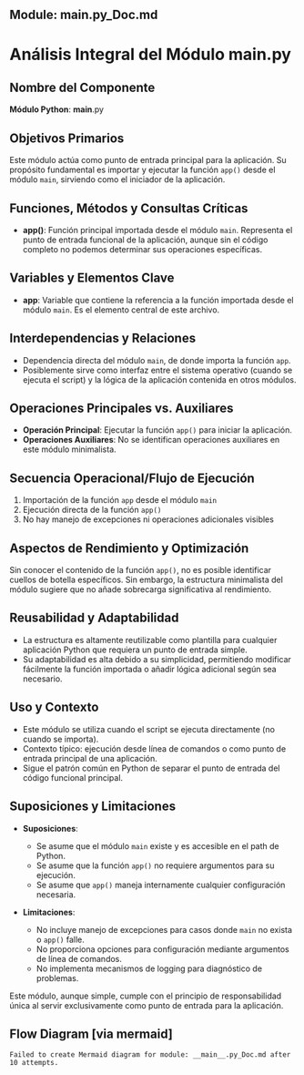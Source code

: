 ## Module: __main__.py_Doc.md

# Análisis Integral del Módulo __main__.py

## Nombre del Componente
**Módulo Python**: __main__.py

## Objetivos Primarios
Este módulo actúa como punto de entrada principal para la aplicación. Su propósito fundamental es importar y ejecutar la función `app()` desde el módulo `main`, sirviendo como el iniciador de la aplicación.

## Funciones, Métodos y Consultas Críticas
- **app()**: Función principal importada desde el módulo `main`. Representa el punto de entrada funcional de la aplicación, aunque sin el código completo no podemos determinar sus operaciones específicas.

## Variables y Elementos Clave
- **app**: Variable que contiene la referencia a la función importada desde el módulo `main`. Es el elemento central de este archivo.

## Interdependencias y Relaciones
- Dependencia directa del módulo `main`, de donde importa la función `app`.
- Posiblemente sirve como interfaz entre el sistema operativo (cuando se ejecuta el script) y la lógica de la aplicación contenida en otros módulos.

## Operaciones Principales vs. Auxiliares
- **Operación Principal**: Ejecutar la función `app()` para iniciar la aplicación.
- **Operaciones Auxiliares**: No se identifican operaciones auxiliares en este módulo minimalista.

## Secuencia Operacional/Flujo de Ejecución
1. Importación de la función `app` desde el módulo `main`
2. Ejecución directa de la función `app()`
3. No hay manejo de excepciones ni operaciones adicionales visibles

## Aspectos de Rendimiento y Optimización
Sin conocer el contenido de la función `app()`, no es posible identificar cuellos de botella específicos. Sin embargo, la estructura minimalista del módulo sugiere que no añade sobrecarga significativa al rendimiento.

## Reusabilidad y Adaptabilidad
- La estructura es altamente reutilizable como plantilla para cualquier aplicación Python que requiera un punto de entrada simple.
- Su adaptabilidad es alta debido a su simplicidad, permitiendo modificar fácilmente la función importada o añadir lógica adicional según sea necesario.

## Uso y Contexto
- Este módulo se utiliza cuando el script se ejecuta directamente (no cuando se importa).
- Contexto típico: ejecución desde línea de comandos o como punto de entrada principal de una aplicación.
- Sigue el patrón común en Python de separar el punto de entrada del código funcional principal.

## Suposiciones y Limitaciones
- **Suposiciones**:
  - Se asume que el módulo `main` existe y es accesible en el path de Python.
  - Se asume que la función `app()` no requiere argumentos para su ejecución.
  - Se asume que `app()` maneja internamente cualquier configuración necesaria.

- **Limitaciones**:
  - No incluye manejo de excepciones para casos donde `main` no exista o `app()` falle.
  - No proporciona opciones para configuración mediante argumentos de línea de comandos.
  - No implementa mecanismos de logging para diagnóstico de problemas.

Este módulo, aunque simple, cumple con el principio de responsabilidad única al servir exclusivamente como punto de entrada para la aplicación.
## Flow Diagram [via mermaid]
```mermaid
Failed to create Mermaid diagram for module: __main__.py_Doc.md after 10 attempts.
```
